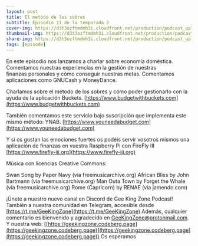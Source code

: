 ```yaml
---
layout: post
title: El metodo de los sobres
subtitle: Episodio 11 de la temporada 2
cover-img: https://d3t3ozftmdmh3i.cloudfront.net/production/podcast_uploaded_nologo400/14743809/14743809-1619370372653-eb16be7dd0aee.jpg
thumbnail-img: https://d3t3ozftmdmh3i.cloudfront.net/production/podcast_uploaded_nologo400/14743809/14743809-1619370372653-eb16be7dd0aee.jpg
share-img: https://d3t3ozftmdmh3i.cloudfront.net/production/podcast_uploaded_nologo400/14743809/14743809-1619370372653-eb16be7dd0aee.jpg
tags: [episode]
---
```


En este episodio nos lanzamos a charlar sobre economía doméstica.
Comentamos nuestras experiencias en la gestión de nuestras finanzas personales y cómo conseguir nuestras metas.
Comentamos aplicaciones como GNUCash y MoneyDance.

Charlamos sobre el método de los sobres y cómo poder gestionarlo con la ayuda de la aplicación Buckets.
[https://www.budgetwithbuckets.com](https://www.budgetwithbuckets.com)

También comentamos este servicio bajo suscripción que implementa este mismo método: YNAB.
[https://www.youneedabudget.com](https://www.youneedabudget.com)

Y si os gustan las emociones fuertes os podéis servir vosotros mismos una aplicación de finanzas en vuestra Raspberry Pi con FireFly III
[https://www.firefly-iii.org](https://www.firefly-iii.org)

Música con licencias Creative Commons:

 Swan Song by Paper Navy (via freemusicarchive.org)
 African Bliss by John Bartmann (via freemusicarchive.org)
 Man Outa Town by Forget the Whale (via freemusicarchive.org)
 Rome (Capricorn) by RENAE (via jamendo.com)

¡Únete a nuestro nuevo canal en Discord de Gee King Zone Podcast!
También a nuestra comunidad en Telegram, accesible desde [https://t.me/GeeKingZone](https://t.me/GeeKingZone)
Además, cualquier comentario es bienvenido y agradecido en [GeeKingZone@protonmail.com](mailto:GeeKingZone@protonmail.com).
Y nuestra web: [[https://geekingzone.codeberg.page](https://geekingzone.codeberg.page)](https://geekingzone.codeberg.page](https://geekingzone.codeberg.page))
Os esperamos
